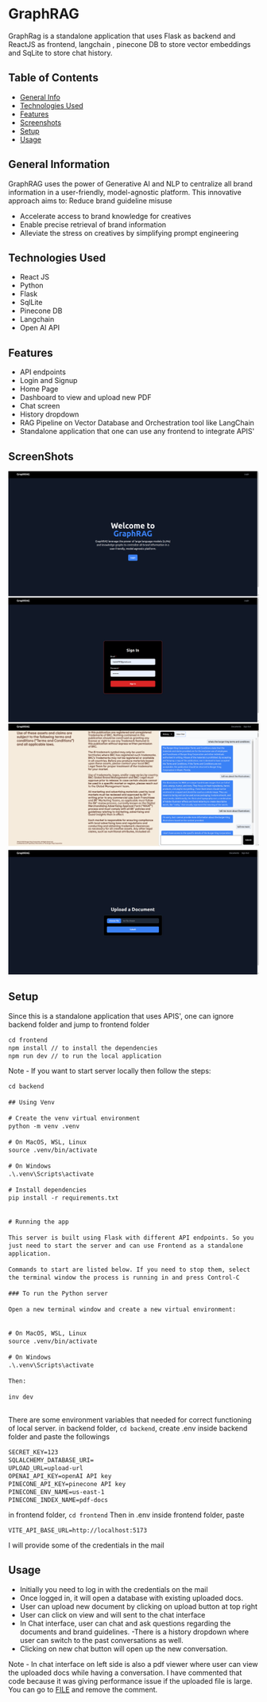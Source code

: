 # GraphRAG
GraphRag is a standalone application that uses Flask as backend and ReactJS as frontend, langchain , pinecone DB to store vector embeddings and SqLite to store chat history.

## Table of Contents
* [General Info](#general-information)
* [Technologies Used](#technologies-used)
* [Features](#features)
* [Screenshots](#screenshots)
* [Setup](#setup)
* [Usage](#usage)


## General Information
GraphRAG uses the power of Generative AI and NLP to centralize all brand information in a user-friendly, model-agnostic platform. This innovative approach aims to:
Reduce brand guideline misuse
- Accelerate access to brand knowledge for creatives
- Enable precise retrieval of brand information
- Alleviate the stress on creatives by simplifying prompt engineering

## Technologies Used
- React JS
- Python 
- Flask
- SqlLite
- Pinecone DB
- Langchain
- Open AI API

## Features
- API endpoints 
- Login and Signup
- Home Page
- Dashboard to view and upload new PDF
- Chat screen
- History dropdown 
- RAG Pipeline on Vector Database and Orchestration tool like LangChain
- Standalone application that one can use any frontend to integrate APIS'

## ScreenShots
<img src="screenshots/1.png" />
<img src="screenshots/2.png" />
<img src="screenshots/3.png" />
<img src="screenshots/4.png" />



## Setup
Since this is a standalone application that uses APIS', one can ignore backend folder and jump to frontend folder
```
cd frontend
npm install // to install the dependencies
npm run dev // to run the local application
```
Note - If you want to start server locally then follow the steps:
```
cd backend

## Using Venv 

# Create the venv virtual environment
python -m venv .venv

# On MacOS, WSL, Linux
source .venv/bin/activate

# On Windows
.\.venv\Scripts\activate

# Install dependencies
pip install -r requirements.txt


# Running the app 

This server is built using Flask with different API endpoints. So you just need to start the server and can use Frontend as a standalone application.

Commands to start are listed below. If you need to stop them, select the terminal window the process is running in and press Control-C

### To run the Python server

Open a new terminal window and create a new virtual environment:


# On MacOS, WSL, Linux
source .venv/bin/activate

# On Windows
.\.venv\Scripts\activate

Then:

inv dev


```

There are some environment variables that needed for correct functioning of local server. 
in backend folder,
```cd backend```,
create .env inside backend folder and paste the followings

```
SECRET_KEY=123
SQLALCHEMY_DATABASE_URI=
UPLOAD_URL=upload-url
OPENAI_API_KEY=openAI API key
PINECONE_API_KEY=pinecone API key
PINECONE_ENV_NAME=us-east-1
PINECONE_INDEX_NAME=pdf-docs
```
in frontend folder, 
```cd frontend```
Then in .env inside frontend folder, paste 
```
VITE_API_BASE_URL=http://localhost:5173
```
I will provide some of the credentials in the mail

## Usage
- Initially you need to log in with the credentials on the mail
- Once logged in, it will open a database with existing uploaded docs.
- User can upload new document by clicking on upload button at top right
- User can click on view and will sent to the chat interface
- In Chat interface, user can chat and ask questions regarding the documents and brand guidelines.
-There is a history dropdown where user can switch to the past conversations as well.
-  Clicking on new chat button will open up the new conversation.


Note - In chat interface on left side is also a pdf viewer where user can view the uploaded docs while having a conversation. I have commented that code because it was giving performance issue if the uploaded file is large.
You can go to [FILE](frontend/src/page/document-view.tsx) and remove the comment.




